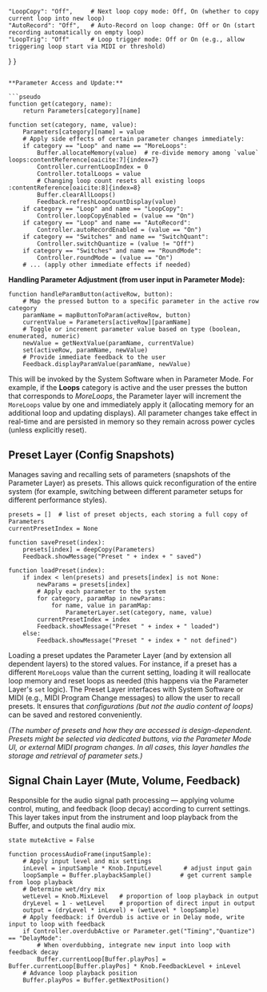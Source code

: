     "LoopCopy": "Off",     # Next loop copy mode: Off, On (whether to copy current loop into new loop)
    "AutoRecord": "Off",   # Auto-Record on loop change: Off or On (start recording automatically on empty loop)
    "LoopTrig": "Off"      # Loop trigger mode: Off or On (e.g., allow triggering loop start via MIDI or threshold)
  }
}
```

**Parameter Access and Update:**

```pseudo
function get(category, name):
    return Parameters[category][name]

function set(category, name, value):
    Parameters[category][name] = value
    # Apply side effects of certain parameter changes immediately:
    if category == "Loop" and name == "MoreLoops":
        Buffer.allocateMemory(value)  # re-divide memory among `value` loops:contentReference[oaicite:7]{index=7}
        Controller.currentLoopIndex = 0
        Controller.totalLoops = value
        # Changing loop count resets all existing loops :contentReference[oaicite:8]{index=8}
        Buffer.clearAllLoops()
        Feedback.refreshLoopCountDisplay(value)
    if category == "Loop" and name == "LoopCopy":
        Controller.loopCopyEnabled = (value == "On")
    if category == "Loop" and name == "AutoRecord":
        Controller.autoRecordEnabled = (value == "On")
    if category == "Switches" and name == "SwitchQuant":
        Controller.switchQuantize = (value != "Off")
    if category == "Switches" and name == "RoundMode":
        Controller.roundMode = (value == "On")
    # ... (apply other immediate effects if needed)
```

**Handling Parameter Adjustment (from user input in Parameter Mode):**

```pseudo
function handleParamButton(activeRow, button):
    # Map the pressed button to a specific parameter in the active row category
    paramName = mapButtonToParam(activeRow, button)
    currentValue = Parameters[activeRow][paramName]
    # Toggle or increment parameter value based on type (boolean, enumerated, numeric)
    newValue = getNextValue(paramName, currentValue)
    set(activeRow, paramName, newValue)
    # Provide immediate feedback to the user
    Feedback.displayParamValue(paramName, newValue)
```

This will be invoked by the System Software when in Parameter Mode. For example, if the **Loops** category is active and the user presses the button that corresponds to *MoreLoops*, the Parameter layer will increment the `MoreLoops` value by one and immediately apply it (allocating memory for an additional loop and updating displays). All parameter changes take effect in real-time and are persisted in memory so they remain across power cycles (unless explicitly reset).

## Preset Layer (Config Snapshots)

Manages saving and recalling sets of parameters (snapshots of the Parameter Layer) as presets. This allows quick reconfiguration of the entire system (for example, switching between different parameter setups for different performance styles).

```pseudo
presets = []  # list of preset objects, each storing a full copy of Parameters
currentPresetIndex = None

function savePreset(index):
    presets[index] = deepCopy(Parameters)
    Feedback.showMessage("Preset " + index + " saved")

function loadPreset(index):
    if index < len(presets) and presets[index] is not None:
        newParams = presets[index]
        # Apply each parameter to the system
        for category, paramMap in newParams:
            for name, value in paramMap:
                ParameterLayer.set(category, name, value)
        currentPresetIndex = index
        Feedback.showMessage("Preset " + index + " loaded")
    else:
        Feedback.showMessage("Preset " + index + " not defined")
```

Loading a preset updates the Parameter Layer (and by extension all dependent layers) to the stored values. For instance, if a preset has a different `MoreLoops` value than the current setting, loading it will reallocate loop memory and reset loops as needed (this happens via the Parameter Layer's `set` logic). The Preset Layer interfaces with System Software or MIDI (e.g., MIDI Program Change messages) to allow the user to recall presets. It ensures that *configurations (but not the audio content of loops)* can be saved and restored conveniently.

*(The number of presets and how they are accessed is design-dependent. Presets might be selected via dedicated buttons, via the Parameter Mode UI, or external MIDI program changes. In all cases, this layer handles the storage and retrieval of parameter sets.)*

## Signal Chain Layer (Mute, Volume, Feedback)

Responsible for the audio signal path processing — applying volume control, muting, and feedback (loop decay) according to current settings. This layer takes input from the instrument and loop playback from the Buffer, and outputs the final audio mix.

```pseudo
state muteActive = False

function processAudioFrame(inputSample):
    # Apply input level and mix settings
    inLevel = inputSample * Knob.InputLevel      # adjust input gain
    loopSample = Buffer.playbackSample()        # get current sample from loop playback
    # Determine wet/dry mix
    wetLevel = Knob.MixLevel   # proportion of loop playback in output
    dryLevel = 1 - wetLevel    # proportion of direct input in output
    output = (dryLevel * inLevel) + (wetLevel * loopSample)
    # Apply feedback: if Overdub is active or in Delay mode, write input to loop with feedback
    if Controller.overdubActive or Parameter.get("Timing","Quantize") == "DelayMode":
        # When overdubbing, integrate new input into loop with feedback decay
        Buffer.currentLoop[Buffer.playPos] = Buffer.currentLoop[Buffer.playPos] * Knob.FeedbackLevel + inLevel
    # Advance loop playback position
    Buffer.playPos = Buffer.getNextPosition()
